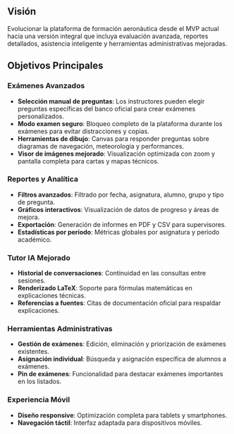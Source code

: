 ## Visión

Evolucionar la plataforma de formación aeronáutica desde el MVP actual hacia una versión integral que incluya evaluación avanzada, reportes detallados, asistencia inteligente y herramientas administrativas mejoradas.

## Objetivos Principales

### Exámenes Avanzados

- **Selección manual de preguntas**: Los instructores pueden elegir preguntas específicas del banco oficial para crear exámenes personalizados.
- **Modo examen seguro**: Bloqueo completo de la plataforma durante los exámenes para evitar distracciones y copias.
- **Herramientas de dibujo**: Canvas para responder preguntas sobre diagramas de navegación, meteorología y performances.
- **Visor de imágenes mejorado**: Visualización optimizada con zoom y pantalla completa para cartas y mapas técnicos.

### Reportes y Analítica

- **Filtros avanzados**: Filtrado por fecha, asignatura, alumno, grupo y tipo de pregunta.
- **Gráficos interactivos**: Visualización de datos de progreso y áreas de mejora.
- **Exportación**: Generación de informes en PDF y CSV para supervisores.
- **Estadísticas por período**: Métricas globales por asignatura y período académico.

### Tutor IA Mejorado

- **Historial de conversaciones**: Continuidad en las consultas entre sesiones.
- **Renderizado LaTeX**: Soporte para fórmulas matemáticas en explicaciones técnicas.
- **Referencias a fuentes**: Citas de documentación oficial para respaldar explicaciones.

### Herramientas Administrativas

- **Gestión de exámenes**: Edición, eliminación y priorización de exámenes existentes.
- **Asignación individual**: Búsqueda y asignación específica de alumnos a exámenes.
- **Pin de exámenes**: Funcionalidad para destacar exámenes importantes en los listados.

### Experiencia Móvil

- **Diseño responsive**: Optimización completa para tablets y smartphones.
- **Navegación táctil**: Interfaz adaptada para dispositivos móviles.
